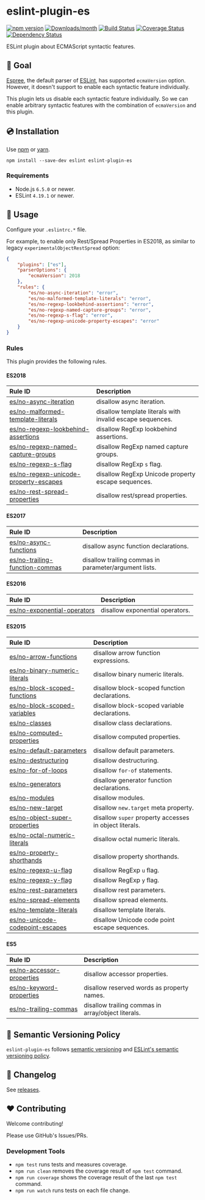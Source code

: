 # eslint-plugin-es

[![npm version](https://img.shields.io/npm/v/eslint-plugin-es.svg)](https://www.npmjs.com/package/eslint-plugin-es)
[![Downloads/month](https://img.shields.io/npm/dm/eslint-plugin-es.svg)](http://www.npmtrends.com/eslint-plugin-es)
[![Build Status](https://travis-ci.org/mysticatea/eslint-plugin-es.svg?branch=master)](https://travis-ci.org/mysticatea/eslint-plugin-es)
[![Coverage Status](https://codecov.io/gh/mysticatea/eslint-plugin-es/branch/master/graph/badge.svg)](https://codecov.io/gh/mysticatea/eslint-plugin-es)
[![Dependency Status](https://david-dm.org/mysticatea/eslint-plugin-es.svg)](https://david-dm.org/mysticatea/eslint-plugin-es)

ESLint plugin about ECMAScript syntactic features.

## 🏁 Goal

[Espree][espree], the default parser of [ESLint][eslint], has supported `ecmaVersion` option.
However, it doesn't support to enable each syntactic feature individually.

This plugin lets us disable each syntactic feature individually.
So we can enable arbitrary syntactic features with the combination of `ecmaVersion` and this plugin.

## 💿 Installation

Use [npm] or [yarn].

```console
npm install --save-dev eslint eslint-plugin-es
```

### Requirements

- Node.js `6.5.0` or newer.
- ESLint `4.19.1` or newer.

## 📖 Usage

Configure your `.eslintrc.*` file.

For example, to enable only Rest/Spread Properties in ES2018, as similar to legacy `experimentalObjectRestSpread` option:

```json
{
    "plugins": ["es"],
    "parserOptions": {
        "ecmaVersion": 2018
    },
    "rules": {
        "es/no-async-iteration": "error",
        "es/no-malformed-template-literals": "error",
        "es/no-regexp-lookbehind-assertions": "error",
        "es/no-regexp-named-capture-groups": "error",
        "es/no-regexp-s-flag": "error",
        "es/no-regexp-unicode-property-escapes": "error"
    }
}
```

### Rules

This plugin provides the following rules.

<!--RULE_TABLE_BEGIN-->
#### ES2018

| Rule ID | Description |
|:--------|:------------|
| [es/no-async-iteration](docs/rules/no-async-iteration.md) | disallow async iteration. |
| [es/no-malformed-template-literals](docs/rules/no-malformed-template-literals.md) | disallow template literals with invalid escape sequences. |
| [es/no-regexp-lookbehind-assertions](docs/rules/no-regexp-lookbehind-assertions.md) | disallow RegExp lookbehind assertions. |
| [es/no-regexp-named-capture-groups](docs/rules/no-regexp-named-capture-groups.md) | disallow RegExp named capture groups. |
| [es/no-regexp-s-flag](docs/rules/no-regexp-s-flag.md) | disallow RegExp `s` flag. |
| [es/no-regexp-unicode-property-escapes](docs/rules/no-regexp-unicode-property-escapes.md) | disallow RegExp Unicode property escape sequences. |
| [es/no-rest-spread-properties](docs/rules/no-rest-spread-properties.md) | disallow rest/spread properties. |

#### ES2017

| Rule ID | Description |
|:--------|:------------|
| [es/no-async-functions](docs/rules/no-async-functions.md) | disallow async function declarations. |
| [es/no-trailing-function-commas](docs/rules/no-trailing-function-commas.md) | disallow trailing commas in parameter/argument lists. |

#### ES2016

| Rule ID | Description |
|:--------|:------------|
| [es/no-exponential-operators](docs/rules/no-exponential-operators.md) | disallow exponential operators. |

#### ES2015

| Rule ID | Description |
|:--------|:------------|
| [es/no-arrow-functions](docs/rules/no-arrow-functions.md) | disallow arrow function expressions. |
| [es/no-binary-numeric-literals](docs/rules/no-binary-numeric-literals.md) | disallow binary numeric literals. |
| [es/no-block-scoped-functions](docs/rules/no-block-scoped-functions.md) | disallow block-scoped function declarations. |
| [es/no-block-scoped-variables](docs/rules/no-block-scoped-variables.md) | disallow block-scoped variable declarations. |
| [es/no-classes](docs/rules/no-classes.md) | disallow class declarations. |
| [es/no-computed-properties](docs/rules/no-computed-properties.md) | disallow computed properties. |
| [es/no-default-parameters](docs/rules/no-default-parameters.md) | disallow default parameters. |
| [es/no-destructuring](docs/rules/no-destructuring.md) | disallow destructuring. |
| [es/no-for-of-loops](docs/rules/no-for-of-loops.md) | disallow `for-of` statements. |
| [es/no-generators](docs/rules/no-generators.md) | disallow generator function declarations. |
| [es/no-modules](docs/rules/no-modules.md) | disallow modules. |
| [es/no-new-target](docs/rules/no-new-target.md) | disallow `new.target` meta property. |
| [es/no-object-super-properties](docs/rules/no-object-super-properties.md) | disallow `super` property accesses in object literals. |
| [es/no-octal-numeric-literals](docs/rules/no-octal-numeric-literals.md) | disallow octal numeric literals. |
| [es/no-property-shorthands](docs/rules/no-property-shorthands.md) | disallow property shorthands. |
| [es/no-regexp-u-flag](docs/rules/no-regexp-u-flag.md) | disallow RegExp `u` flag. |
| [es/no-regexp-y-flag](docs/rules/no-regexp-y-flag.md) | disallow RegExp `y` flag. |
| [es/no-rest-parameters](docs/rules/no-rest-parameters.md) | disallow rest parameters. |
| [es/no-spread-elements](docs/rules/no-spread-elements.md) | disallow spread elements. |
| [es/no-template-literals](docs/rules/no-template-literals.md) | disallow template literals. |
| [es/no-unicode-codepoint-escapes](docs/rules/no-unicode-codepoint-escapes.md) | disallow Unicode code point escape sequences. |

#### ES5

| Rule ID | Description |
|:--------|:------------|
| [es/no-accessor-properties](docs/rules/no-accessor-properties.md) | disallow accessor properties. |
| [es/no-keyword-properties](docs/rules/no-keyword-properties.md) | disallow reserved words as property names. |
| [es/no-trailing-commas](docs/rules/no-trailing-commas.md) | disallow trailing commas in array/object literals. |

<!--RULE_TABLE_END-->

## 🚥 Semantic Versioning Policy

`eslint-plugin-es` follows [semantic versioning](http://semver.org/) and [ESLint's semantic versioning policy](https://github.com/eslint/eslint#semantic-versioning-policy).

## 📰 Changelog

See [releases](https://github.com/mysticatea/eslint-plugin-es/releases).

## ❤️ Contributing

Welcome contributing!

Please use GitHub's Issues/PRs.

### Development Tools

- `npm test` runs tests and measures coverage.
- `npm run clean` removes the coverage result of `npm test` command.
- `npm run coverage` shows the coverage result of the last `npm test` command.
- `npm run watch` runs tests on each file change.

[eslint]: https://eslint.org/
[espree]: https://github.com/eslint/espree#readme
[npm]: https://www.npmjs.com/
[yarn]: https://yarnpkg.com/
